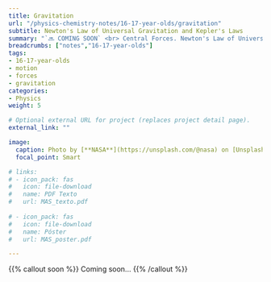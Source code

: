 ```yaml
---
title: Gravitation
url: "/physics-chemistry-notes/16-17-year-olds/gravitation"
subtitle: Newton's Law of Universal Gravitation and Kepler's Laws
summary: "`🔜 COMING SOON` <br> Central Forces. Newton's Law of Universal Gravitation. Kepler's Laws."
breadcrumbs: ["notes","16-17-year-olds"]
tags:
- 16-17-year-olds
- motion
- forces
- gravitation
categories:
- Physics
weight: 5

# Optional external URL for project (replaces project detail page).
external_link: ""

image:
  caption: Photo by [**NASA**](https://unsplash.com/@nasa) on [Unsplash](https://unsplash.com)
  focal_point: Smart

# links:
# - icon_pack: fas
#   icon: file-download
#   name: PDF Texto
#   url: MAS_texto.pdf
  
# - icon_pack: fas
#   icon: file-download
#   name: Póster
#   url: MAS_poster.pdf

---
```


{{% callout soon %}}
Coming soon...
{{% /callout %}}
